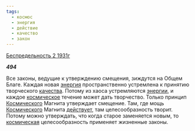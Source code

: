 ```yaml
---
tags:
  - космос
  - энергия
  - действие
  - качество
  - закон
---
```

[Беспредельность 2 1931г](https://127.0.0.1:4002/agni/1931)

___494___

Все законы, ведущие к утверждению смещения, зиждутся на Общем Благе. Каждая новая [энергия](../../../tags/#энергия) пространственно устремлена к принятию творческого [качества](../../../tags/#качество). Потому из хаоса устремляются [энергии](../../../tags/#энергия), и каждое [космическое](../../../tags/#космос) течение может дать творчество. Только принцип [Космического](../../../tags/#космос) Магнита утверждает смещение. Там, где мощь [Космического](../../../tags/#космос) Магнита [действует](../../../tags/#действие), там целесообразность творит. Потому можно утверждать, что когда старое заменяется новым, то [космическая](../../../tags/#космос) целесообразность применяет жизненные законы.   

